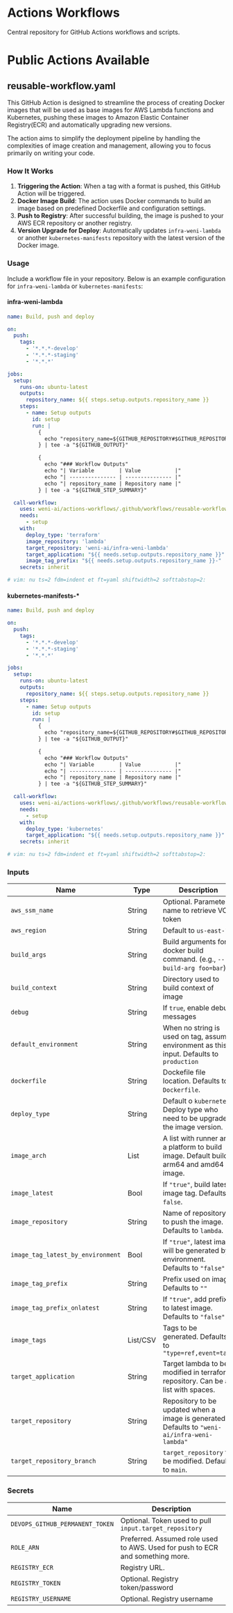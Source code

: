 # Actions Workflows

Central repository for GitHub Actions workflows and scripts.

# Public Actions Available

## reusable-workflow.yaml

This GitHub Action is designed to streamline the process of creating Docker images that will be used as base images for AWS Lambda functions and Kubernetes, pushing these images to Amazon Elastic Container Registry(ECR) and automatically upgrading new versions.

The action aims to simplify the deployment pipeline by handling the complexities of image creation and management, allowing you to focus primarily on writing your code.

### How It Works

1. **Triggering the Action**: When a tag with a format is pushed, this GitHub Action will be triggered.
2. **Docker Image Build**: The action uses Docker commands to build an image based on predefined Dockerfile and configuration settings.
3. **Push to Registry**: After successful building, the image is pushed to your AWS ECR repository or another registry.
4. **Version Upgrade for Deploy**: Automatically updates `infra-weni-lambda` or another `kubernetes-manifests` repository with the latest version of the Docker image.

### Usage

Include a workflow file in your repository. Below is an example configuration for `infra-weni-lambda` or `kubernetes-manifests`:

#### infra-weni-lambda

```yaml
name: Build, push and deploy

on:
  push:
    tags:
      - '*.*.*-develop'
      - '*.*.*-staging'
      - '*.*.*'

jobs:
  setup:
    runs-on: ubuntu-latest
    outputs:
      repository_name: ${{ steps.setup.outputs.repository_name }}
    steps:
      - name: Setup outputs
        id: setup
        run: |
          {
            echo "repository_name=${GITHUB_REPOSITORY#$GITHUB_REPOSITORY_OWNER/}"
          } | tee -a "${GITHUB_OUTPUT}"

          {
            echo "### Workflow Outputs"
            echo "| Variable        | Value           |"
            echo "| --------------- | --------------- |"
            echo "| repository_name | Repository name |"
          } | tee -a "${GITHUB_STEP_SUMMARY}"

  call-workflow:
    uses: weni-ai/actions-workflows/.github/workflows/reusable-workflow.yaml@main
    needs:
      - setup
    with:
      deploy_type: 'terraform'
      image_repository: 'lambda'
      target_repository: 'weni-ai/infra-weni-lambda'
      target_application: "${{ needs.setup.outputs.repository_name }}"
      image_tag_prefix: "${{ needs.setup.outputs.repository_name }}-"
    secrets: inherit

# vim: nu ts=2 fdm=indent et ft=yaml shiftwidth=2 softtabstop=2:
```

#### kubernetes-manifests-*

```yaml
name: Build, push and deploy

on:
  push:
    tags:
      - '*.*.*-develop'
      - '*.*.*-staging'
      - '*.*.*'

jobs:
  setup:
    runs-on: ubuntu-latest
    outputs:
      repository_name: ${{ steps.setup.outputs.repository_name }}
    steps:
      - name: Setup outputs
        id: setup
        run: |
          {
            echo "repository_name=${GITHUB_REPOSITORY#$GITHUB_REPOSITORY_OWNER/}"
          } | tee -a "${GITHUB_OUTPUT}"

          {
            echo "### Workflow Outputs"
            echo "| Variable        | Value           |"
            echo "| --------------- | --------------- |"
            echo "| repository_name | Repository name |"
          } | tee -a "${GITHUB_STEP_SUMMARY}"

  call-workflow:
    uses: weni-ai/actions-workflows/.github/workflows/reusable-workflow.yaml@main
    needs:
      - setup
    with:
      deploy_type: 'kubernetes'
      target_application: "${{ needs.setup.outputs.repository_name }}"
    secrets: inherit

# vim: nu ts=2 fdm=indent et ft=yaml shiftwidth=2 softtabstop=2:
```

### Inputs

| Name               | Type        | Description                                                                                                                                                                       |
|--------------------|-------------|-----------------------------------------------------------------------------------------------------------------------------------------------------------------------------------|
| `aws_ssm_name` | String | Optional. Parameter name to retrieve VCS token |
| `aws_region` | String | Default to `us-east-1` |
| `build_args` | String | Build arguments for docker build command. (e.g., `--build-arg foo=bar`) |
| `build_context` | String | Directory used to build context of image |
| `debug` | String | If `true`, enable debug messages |
| `default_environment` | String | When no string is used on tag, assume environment as this input. Defaults to `production` |
| `dockerfile` | String | Dockefile file location. Defaults to `Dockerfile`. |
| `deploy_type` | String | Default o `kubernetes`. Deploy type who need to be upgrade the image version. |
| `image_arch` | List | A list with runner and a platform to build image. Default build arm64 and amd64 image.
| `image_latest` | Bool | If `"true"`, build latest image tag. Defaults `false`. |
| `image_repository` | String | Name of repository to push the image. Defaults to `lambda`. |
| `image_tag_latest_by_environment` | Bool | If `"true"`, latest image will be generated by environment. Defaults to `"false"` |
| `image_tag_prefix` | String | Prefix used on image. Defaults to `""` |
| `image_tag_prefix_onlatest` | String | If `"true"`, add prefix to latest image. Defaults to `"false"` |
| `image_tags` | List/CSV | Tags to be generated. Defaults to `"type=ref,event=tag"` |
| `target_application` | String | Target lambda to be modified in terraform repository. Can be a list with spaces. |
| `target_repository` | String | Repository to be updated when a image is generated. Defaults to `"weni-ai/infra-weni-lambda"` |
| `target_repository_branch` | String | `target_repository` to be modified. Defaults to `main`. |

### Secrets

| Name               | Description                                                           |
|--------------------|-----------------------------------------------------------------------|
| `DEVOPS_GITHUB_PERMANENT_TOKEN` | Optional. Token used to pull `input.target_repository`   |
| `ROLE_ARN` | Preferred. Assumed role used to AWS. Used for push to ECR and something more. |
| `REGISTRY_ECR` | Registry URL. |
| `REGISTRY_TOKEN` | Optional. Registry token/password |
| `REGISTRY_USERNAME` | Optional. Registry username |

[modeline]: # ( vim: set fenc=utf-8 spell spl=en: )
